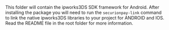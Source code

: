 This folder will contain the ipworks3DS SDK framework for Android.
After installing the package you will need to run the `securionpay-link` command to link the native ipworks3DS  libraries to your project for ANDROID and IOS.
Read the README file in the root folder for more information.
